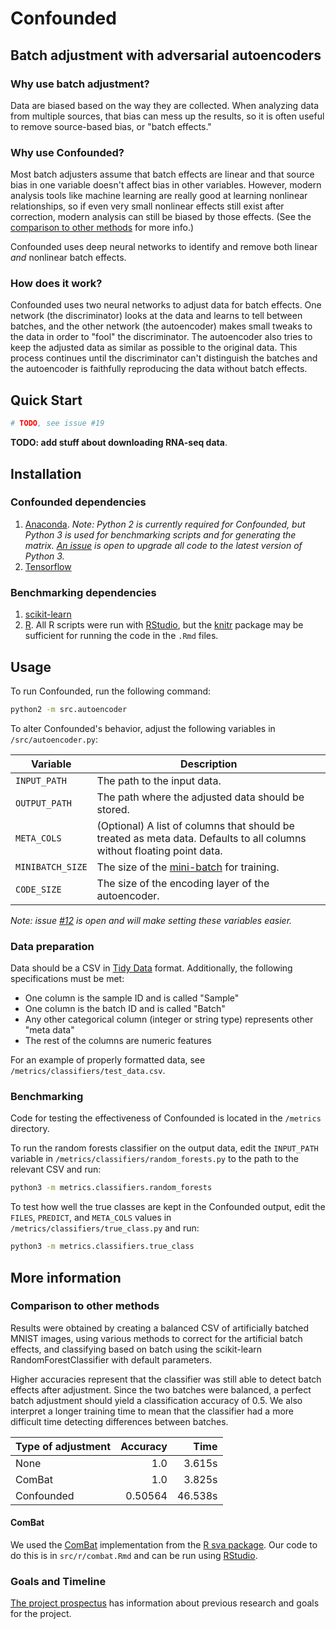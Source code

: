 # Confounded

## Batch adjustment with adversarial autoencoders

### Why use batch adjustment?

Data are biased based on the way they are collected.
When analyzing data from multiple sources, that bias can mess up the results, so it is often useful to remove source-based bias, or "batch effects."

### Why use Confounded?

Most batch adjusters assume that batch effects are linear and that source bias in one variable doesn't affect bias in other variables.
However, modern analysis tools like machine learning are really good at learning nonlinear relationships, so if even very small nonlinear effects still exist after correction, modern analysis can still be biased by those effects.
(See the [comparison to other methods](comparison-to-other-methods) for more info.)

Confounded uses deep neural networks to identify and remove both linear *and* nonlinear batch effects.

### How does it work?

Confounded uses two neural networks to adjust data for batch effects.
One network (the discriminator) looks at the data and learns to tell between batches, and the other network (the autoencoder) makes small tweaks to the data in order to "fool" the discriminator.
The autoencoder also tries to keep the adjusted data as similar as possible to the original data.
This process continues until the discriminator can't distinguish the batches and the autoencoder is faithfully reproducing the data without batch effects.

## Quick Start

```bash
# TODO, see issue #19
```

**TODO: add stuff about downloading RNA-seq data**.

## Installation

### Confounded dependencies

1. [Anaconda](https://conda.io/docs/user-guide/install/index.html). *Note: Python 2 is currently required for Confounded, but Python 3 is used for benchmarking scripts and for generating the matrix. [An issue](https://github.com/jdayton3/Confounded/issues/1) is open to upgrade all code to the latest version of Python 3.*
2. [Tensorflow](https://www.tensorflow.org/install/)

### Benchmarking dependencies

1. [scikit-learn](http://scikit-learn.org/stable/install.html)
2. [R](https://www.r-project.org). All R scripts were run with [RStudio](https://www.rstudio.com/products/rstudio/download/), but the [knitr](https://cran.r-project.org/web/packages/knitr/index.html) package may be sufficient for running the code in the `.Rmd` files.

## Usage

To run Confounded, run the following command:

```bash
python2 -m src.autoencoder
```

To alter Confounded's behavior, adjust the following variables in `/src/autoencoder.py`:

| Variable         | Description                                                                                                            |
|------------------|------------------------------------------------------------------------------------------------------------------------|
| `INPUT_PATH`     | The path to the input data.                                                                                            |
| `OUTPUT_PATH`    | The path where the adjusted data should be stored.                                                                     |
| `META_COLS`      | (Optional) A list of columns that should be treated as meta data. Defaults to all columns without floating point data. |
| `MINIBATCH_SIZE` | The size of the [mini-batch](https://datascience.stackexchange.com/q/16807) for training.                              |
| `CODE_SIZE`      | The size of the encoding layer of the autoencoder.                                                                     |

*Note: issue [#12](https://github.com/jdayton3/Confounded/issues/12) is open and will make setting these variables easier.*

### Data preparation

Data should be a CSV in [Tidy Data](http://vita.had.co.nz/papers/tidy-data.html) format.
Additionally, the following specifications must be met:

- One column is the sample ID and is called "Sample"
- One column is the batch ID and is called "Batch"
- Any other categorical column (integer or string type) represents other "meta data"
- The rest of the columns are numeric features

For an example of properly formatted data, see `/metrics/classifiers/test_data.csv`.

### Benchmarking

Code for testing the effectiveness of Confounded is located in the `/metrics` directory.

To run the random forests classifier on the output data, edit the `INPUT_PATH` variable in `/metrics/classifiers/random_forests.py` to the path to the relevant CSV and run:

```bash
python3 -m metrics.classifiers.random_forests
```

To test how well the true classes are kept in the Confounded output, edit the `FILES`, `PREDICT`, and `META_COLS` values in `/metrics/classifiers/true_class.py` and run:

```bash
python3 -m metrics.classifiers.true_class
```

## More information

### Comparison to other methods

Results were obtained by creating a balanced CSV of artificially batched MNIST images, using various methods to correct for the artificial batch effects, and classifying based on batch using the scikit-learn RandomForestClassifier with default parameters.

Higher accuracies represent that the classifier was still able to detect batch effects after adjustment.
Since the two batches were balanced, a perfect batch adjustment should yield a classification accuracy of 0.5.
We also interpret a longer training time to mean that the classifier had a more difficult time detecting differences between batches.

| Type of adjustment | Accuracy |   Time  |
|:-------------------|---------:|--------:|
| None               |      1.0 |  3.615s |
| ComBat             |      1.0 |  3.825s |
| Confounded         |  0.50564 | 46.538s |

#### ComBat

We used the [ComBat](https://doi.org/10.1093/biostatistics/kxj037) implementation from the [R sva package](https://www.bioconductor.org/packages/release/bioc/html/sva.html).
Our code to do this is in `src/r/combat.Rmd` and can be run using [RStudio](https://www.rstudio.com/).

### Goals and Timeline

[The project prospectus](Prospectus.pdf) has information about previous research and goals for the project.
